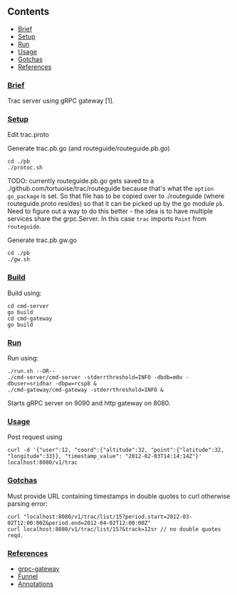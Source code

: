 ## Contents
- [Brief](#brief)
- [Setup](#setup)
- [Run](#run)
- [Usage](#usage)
- [Gotchas](#gotchas)
- [References](#references)

### [Brief](#brief)
Trac server using gRPC gateway [1]. 

### [Setup](#setup)

Edit trac.proto

Generate trac.pb.go (and routeguide/routeguide.pb.go)
```
cd ./pb
./protoc.sh
```
TODO: currently routeguide.pb.go gets saved to a ./github.com/tortuoise/trac/routeguide because that's what the `option go_package` is set. So that file has to be copied over to ./routeguide (where routeguide.proto resides) so that it can be picked up by the go module `pb`. Need to figure out a way to do this better - the idea is to have multiple services share the grpc.Server. In this case `trac` imports `Point` from `routeguide`. 

Generate trac.pb.gw.go
```
cd ./pb
./gw.sh 

```

### [Build](#build)

Build using:
```
cd cmd-server
go build
cd cmd-gateway
go build
```

### [Run](#run)
Run using:
```
./run.sh --OR--
./cmd-server/cmd-server -stderrthreshold=INFO -dbdb=m0v -dbuser=sridhar -dbpw=rcsp8 &
./cmd-gateway/cmd-gateway -stderrthreshold=INFO &
```
Starts gRPC server on 9090 and http gateway on 8080. 

### [Usage](#usage)

Post request using 
```
curl -d '{"user":12, "coord":{"altitude":32, "point":{"latitude":32, "longitude":33}}, "timestamp_value": "2012-02-03T14:14:14Z"}' localhost:8080/v1/trac
```

### [Gotchas](#gotchas)

Must provide URL containing timestamps in double quotes to curl otherwise parsing error:
```
curl "localhost:8080/v1/trac/list/15?period.start=2012-03-02T12:00:00Z&period.end=2012-04-02T12:00:00Z"
curl localhost:8080/v1/trac/list/15?&track=12sr // no double quotes reqd.
```

### [References](#references)
+ [grpc-gateway](https://github.com/grpc-ecosystem/grpc-gateway)
+ [Funnel](https://github.com/agnivade/funnel)
+ [Annotations](https://github.com/google/go-genproto/blob/master/googleapis/api/annotations/http.pb.go)


